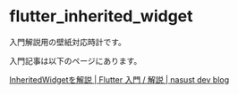 # flutter_inherited_widget

入門解説用の壁紙対応時計です。

入門記事は以下のページにあります。

[InheritedWidgetを解説 \| Flutter 入門 / 解説 \| nasust dev blog](https://nasust.com/flutter/create_app/inherited_widget/)
